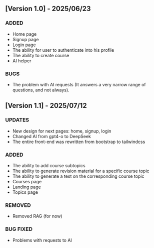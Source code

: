 ## [Version 1.0] - 2025/06/23

### ADDED
+ Home page
+ Signup page
+ Login page
+ The ability for user to authenticate into his profile
+ The ability to create course
+ AI helper

### BUGS
+ The problem with AI requests (It answers a very narrow range of questions, and not always).
  
## [Version 1.1] - 2025/07/12

### UPDATES
+ New design for next pages: home, signup, login
+ Changed AI from gpt4-o to DeepSeek
+ The entire front-end was rewritten from bootstrap to tailwindcss

### ADDED
+ The ability to add course subtopics
+ The ability to generate revision material for a specific course topic
+ The ability to generate a test on the corresponding course topic
+ Courses page
+ Landing page
+ Topics page

### REMOVED
+ Removed RAG (for now)

### BUG FIXED
+ Problems with requests to AI
